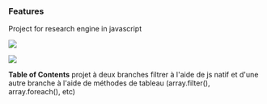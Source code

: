 ### Features

Project for research engine in javascript

![](https://user.oc-static.com/upload/2020/08/14/15973932905401_logo%20%281%29.png)

![](https://img.shields.io/github/stars/pandao/editor.md.svg)

**Table of Contents**
projet à deux branches
filtrer à l'aide de js natif et d'une autre branche à l'aide de méthodes de tableau (array.filter(), array.foreach(), etc)
